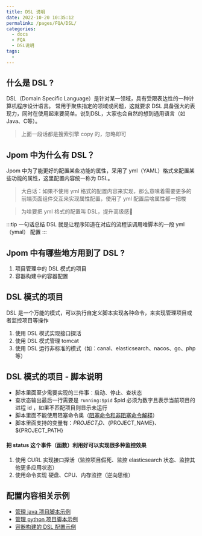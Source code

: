```yaml
---
title: DSL 说明
date: 2022-10-20 10:35:12
permalink: /pages/FQA/DSL/
categories:
  - docs
  - FQA
  - DSL说明
tags:
  - 
---
```



## 什么是 DSL ? 

DSL（Domain Specific Language）是针对某一领域，具有受限表达性的一种计算机程序设计语言。 常用于聚焦指定的领域或问题，这就要求 DSL 具备强大的表现力，同时在使用起来要简单。说到DSL，大家也会自然的想到通用语言（如Java、C等）。

> 上面一段话都是搜索引擎 copy 的，忽略即可


## Jpom 中为什么有 DSL？

Jpom 中为了能更好的配置某些功能的属性，采用了 yml（YAML）格式来配置某些功能的属性，这里配置内容统一称为 DSL。

> 大白话：如果不使用 yml 格式的配置内容来实现，那么意味着需要更多的前端页面组件交互来实现属性配置，使用了 yml 配置后啥属性都一把梭

> 为啥要把 yml 格式的配置叫 DSL，提升高级感🫣


:::tip 一句话总结
DSL 就是让程序知道在对应的流程该调用啥脚本的一段 yml（ymal） 配置
:::

## Jpom 中有哪些地方用到了 DSL ?

1. 项目管理中的 DSL 模式的项目
2. 容器构建中的容器配置

## DSL 模式的项目

DSL 是一个万能的模式，可以执行自定义脚本实现各种命令，来实现管理项目或者监控项目等操作

1. 使用 DSL 模式实现接口探活
2. 使用 DSL 模式管理 tomcat
3. 使用 DSL 运行非标准的模式（如：canal、elasticsearch、nacos、go、php等）

## DSL 模式的项目 - 脚本说明

- 脚本里面至少需要实现的三件事：启动、停止、查状态
- 查状态输出最后一行需要是 `running:$pid` $pid 必须为数字且表示当前项目的进程 id ，如果不匹配项目则显示未运行
- 脚本里面不能使用阻塞命令奥（[阻塞命令和非阻塞命令解释](/pages/0171cb/)）
- 脚本里面支持的变量有：${PROJECT_ID}、${PROJECT_NAME}、${PROJECT_PATH}

#### 把 status 这个事件（函数）利用好可以实现很多种监控效果

1. 使用 CURL 实现接口探活（监控项目假死、监控 elasticsearch 状态、监控其他更多应用状态）
2. 使用命令实现 硬盘、CPU、内存监控（逆向思维）


## 配置内容相关示例

- [管理 java 项目脚本示例](./01.DSL-java.md)
- [ 管理 python 项目脚本示例](./02.DSL-python.md)
- [容器构建的 DSL 配置示例](./03.DOCKER_DSL.md)